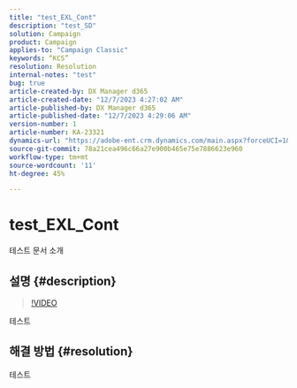 ```yaml
---
title: "test_EXL_Cont"
description: "test_SD"
solution: Campaign
product: Campaign
applies-to: "Campaign Classic"
keywords: “KCS”
resolution: Resolution
internal-notes: "test"
bug: true
article-created-by: DX Manager d365
article-created-date: "12/7/2023 4:27:02 AM"
article-published-by: DX Manager d365
article-published-date: "12/7/2023 4:29:06 AM"
version-number: 1
article-number: KA-23321
dynamics-url: "https://adobe-ent.crm.dynamics.com/main.aspx?forceUCI=1&pagetype=entityrecord&etn=knowledgearticle&id=7fcca7db-b894-ee11-be37-6045bd006a22"
source-git-commit: 78a21cea496c66a27e900b465e75e7886623e960
workflow-type: tm+mt
source-wordcount: '11'
ht-degree: 45%

---
```


# test_EXL_Cont


테스트 문서 소개

## 설명 {#description}



>[!VIDEO](https://video.tv.adobe.com/v/18696?quality=9&amp;learn=on)


테스트

## 해결 방법 {#resolution}


테스트
